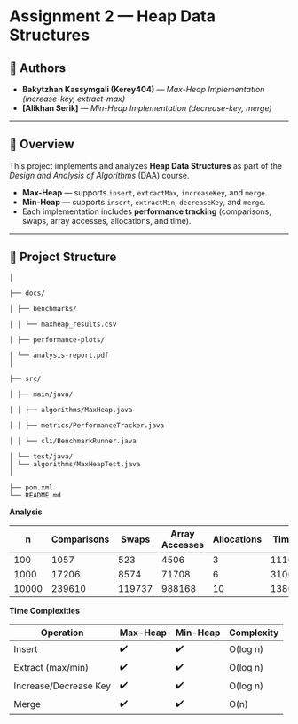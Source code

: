 # Assignment 2 — Heap Data Structures

## 👤 Authors
- **Bakytzhan Kassymgali (Kerey404)** — *Max-Heap Implementation (increase-key, extract-max)*
- **[Alikhan Serik]** — *Min-Heap Implementation (decrease-key, merge)*

---

## 📘 Overview
This project implements and analyzes **Heap Data Structures** as part of the *Design and Analysis of Algorithms* (DAA) course.

- **Max-Heap** — supports `insert`, `extractMax`, `increaseKey`, and `merge`.
- **Min-Heap** — supports `insert`, `extractMin`, `decreaseKey`, and `merge`.
- Each implementation includes **performance tracking** (comparisons, swaps, array accesses, allocations, and time).

---

## 📁 Project Structure

```assignment2-heap/
│

├── docs/ 

│ ├── benchmarks/

│ │ └── maxheap_results.csv

│ ├── performance-plots/

│ └── analysis-report.pdf
│

├── src/

│ ├── main/java/

│ │ ├── algorithms/MaxHeap.java

│ │ ├── metrics/PerformanceTracker.java

│ │ └── cli/BenchmarkRunner.java

│ └── test/java/
│ └── algorithms/MaxHeapTest.java
│

├── pom.xml
└── README.md
```
**Analysis**

| n     | Comparisons | Swaps  | Array Accesses | Allocations | Time (ns) |
| ----- | ----------- | ------ | -------------- | ----------- | --------- |
| 100   | 1057        | 523    | 4506           | 3           | 111000    |
| 1000  | 17206       | 8574   | 71708          | 6           | 3106000   |
| 10000 | 239610      | 119737 | 988168         | 10          | 13800000  |


**Time Complexities**

| Operation             | Max-Heap | Min-Heap | Complexity |
| --------------------- | -------- | -------- | ---------- |
| Insert                | ✔️       | ✔️       | O(log n)   |
| Extract (max/min)     | ✔️       | ✔️       | O(log n)   |
| Increase/Decrease Key | ✔️       | ✔️       | O(log n)   |
| Merge                 | ✔️       | ✔️       | O(n)       |
